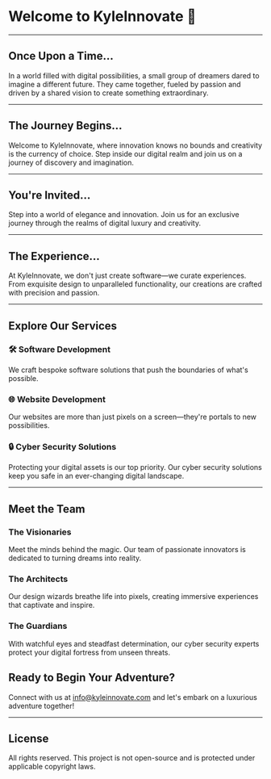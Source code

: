 <!---
<p align="center">
  <img src="your-logo.png" alt="Your Startup Logo">
</p>
-->

# Welcome to KyleInnovate 🚀

---

## Once Upon a Time...

In a world filled with digital possibilities, a small group of dreamers dared to imagine a different future. They came together, fueled by passion and driven by a shared vision to create something extraordinary.

---

## The Journey Begins...

Welcome to KyleInnovate, where innovation knows no bounds and creativity is the currency of choice. Step inside our digital realm and join us on a journey of discovery and imagination.

---


## You're Invited...

Step into a world of elegance and innovation. Join us for an exclusive journey through the realms of digital luxury and creativity. 

---

## The Experience...

At KyleInnovate, we don't just create software—we curate experiences. From exquisite design to unparalleled functionality, our creations are crafted with precision and passion.

---

## Explore Our Services

### 🛠️ Software Development

We craft bespoke software solutions that push the boundaries of what's possible.

### 🌐 Website Development

Our websites are more than just pixels on a screen—they're portals to new possibilities.

### 🔒 Cyber Security Solutions

Protecting your digital assets is our top priority. Our cyber security solutions keep you safe in an ever-changing digital landscape.

---

## Meet the Team

### The Visionaries

Meet the minds behind the magic. Our team of passionate innovators is dedicated to turning dreams into reality.

### The Architects

Our design wizards breathe life into pixels, creating immersive experiences that captivate and inspire.

### The Guardians

With watchful eyes and steadfast determination, our cyber security experts protect your digital fortress from unseen threats.



## Ready to Begin Your Adventure?

Connect with us at info@kyleinnovate.com
 and let's embark on a luxurious adventure together!

---

## License

All rights reserved. This project is not open-source and is protected under applicable copyright laws.



<!---
kyleinnovate/kyleinnovate is a ✨ special ✨ repository because its `README.md` (this file) appears on your GitHub profile.
You can click the Preview link to take a look at your changes.
--->
